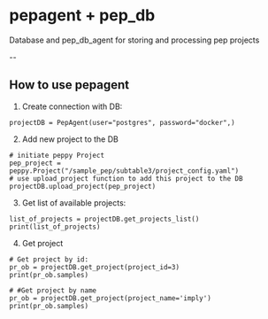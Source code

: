 # pepagent + pep_db

Database and pep_db_agent for storing and processing pep projects

--
## How to use pepagent
1) Create connection with DB:
```
projectDB = PepAgent(user="postgres", password="docker",)
```

2) Add new project to the DB
```console
# initiate peppy Project
pep_project = peppy.Project("/sample_pep/subtable3/project_config.yaml")
# use upload_project function to add this project to the DB
projectDB.upload_project(pep_project)
```

3) Get list of available projects:
```console
list_of_projects = projectDB.get_projects_list()
print(list_of_projects)
```

4) Get project
```console
# Get project by id:
pr_ob = projectDB.get_project(project_id=3)
print(pr_ob.samples)

# #Get project by name
pr_ob = projectDB.get_project(project_name='imply')
print(pr_ob.samples)
```
